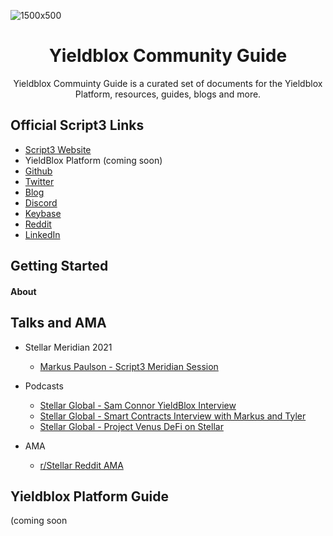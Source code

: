 
![1500x500](https://user-images.githubusercontent.com/45983304/146980943-32c1661b-5247-470e-8eb4-3cdc8cf2aadb.jpg)

<h1 align="center"> Yieldblox Community Guide </h1>

<p align="center">Yieldblox Commuinty Guide is a curated set of documents for the Yieldblox Platform, resources, guides, blogs and more.</p>

## Official Script3 Links
- [Script3 Website](https://www.script3.io/)
- YieldBlox Platform (coming soon) 
- [Github](https://github.com/script3)
- [Twitter](https://twitter.com/script3official)
- [Blog](https://script3.medium.com/)
- [Discord](https://discord.com/invite/XQ6YS5usCe)
- [Keybase](https://keybase.io/team/script3)
- [Reddit](https://www.reddit.com/r/Script3/)
- [LinkedIn](https://www.linkedin.com/company/script3)

## Getting Started
<h4>About</h4>

## Talks and AMA
- Stellar Meridian 2021
  - [Markus Paulson - Script3 Meridian Session](https://meridian.stellar.org/agenda/investing-in-the-stellar-communitys-vision/)

- Podcasts 
  - [Stellar Global - Sam Connor YieldBlox Interview](https://www.youtube.com/watch?v=GmRzH067c4s)
  - [Stellar Global - Smart Contracts Interview with Markus and Tyler](https://www.youtube.com/watch?v=IxbYcHwWyQ0)
  - [Stellar Global - Project Venus DeFi on Stellar](https://www.youtube.com/watch?v=UH4XkDFb7IE)

- AMA 
  - [r/Stellar Reddit AMA](https://www.reddit.com/r/Stellar/comments/n8h93s/ama_im_markus_cofounder_of_script3_were_building/)



## Yieldblox Platform Guide
(coming soon
